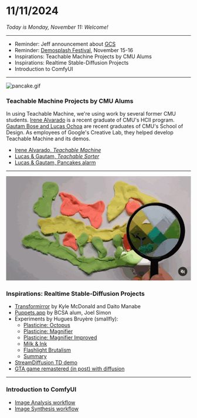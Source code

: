 # 11/11/2024

*Today is Monday, November 11: Welcome!*

--- 

* Reminder: Jeff announcement about [GCS](https://www.gamecreation.org/)
* Reminder: [Demosplash Festival](https://www.demosplash.org/), November 15-16
* Inspirations: Teachable Machine Projects by CMU Alums
* Inspirations: Realtime Stable-Diffusion Projects
* Introduction to ComfyUI
  
---

![pancake.gif](../assignments/images/pancake.gif)

### Teachable Machine Projects by CMU Alums

In using Teachable Machine, we're using work by several former CMU students. [Irene Alvarado](https://www.irenealvarado.com/) is a recent graduate of CMU's HCII program. [Gautam Bose and Lucas Ochoa](https://design.cmu.edu/news/design-alumni-pioneering-business-automation-through-ai-innovation) are recent graduates of CMU's School of Design. As employees of Google's Creative Lab, they helped develop Teachable Machine and its demos. 

* [Irene Alvarado, *Teachable Machine*](https://www.youtube.com/watch?v=T2qQGqZxkD0)
* [Lucas & Gautam, *Teachable Sorter*](https://www.youtube.com/watch?v=ydzJPeeMiMI)
* [Lucas & Gautam, Pancakes alarm](https://medium.com/google-design/teaching-a-bell-to-ring-when-your-pancakes-are-ready-d65db43fffe5)

---

![smallfly_plasticine.gif](images/smallfly_plasticine.gif)

### Inspirations: Realtime Stable-Diffusion Projects

* [Transformirror](https://www.instagram.com/p/C4Rl0m-xXCT/) by Kyle McDonald and Daito Manabe
* [Puppets.app](https://x.com/_joelsimon/status/1766111437674652129) by BCSA alum, Joel Simon
* Experiments by Hugues Bruyère (smallfly): 
  * [Plasticine: Octopus](ttps://www.instagram.com/p/C7ft_5Ztm-9/)
  * [Plasticine: Magnifier](https://www.instagram.com/p/C7syabsN547/)
  * [Plasticine: Magnifier Improved](https://www.instagram.com/p/C8QjD73NsRm/)
  * [Milk & Ink](https://www.instagram.com/p/C8TKkI2Nn5K/)
  * [Flashlight Brutalism](https://www.instagram.com/p/C8k4PuVPNl9/)
  * [Summary](https://www.instagram.com/p/C9nKGOnpnh5/)
* [StreamDiffusion TD demo](https://www.youtube.com/watch?v=X4rlC6y1ahw)
* [GTA game remastered (in post) with diffusion](https://www.reddit.com/r/aivideo/comments/1fx6zdr/gta_iv_with_a_photorealistic_filter_with_runway/)

---

### Introduction to ComfyUI

* [Image Analysis workflow](../../lectures/comfy/image_analysis/readme.md)
* [Image Synthesis workflow](../../lectures/comfy/image_synthesis/readme.md)

